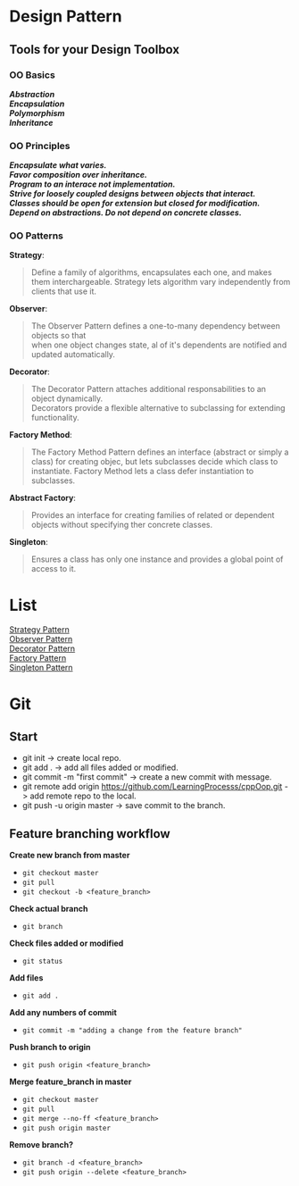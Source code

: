 # Design Pattern

## Tools for your Design Toolbox

### OO Basics

_**Abstraction**_  
_**Encapsulation**_  
_**Polymorphism**_  
_**Inheritance**_  

### OO Principles

_**Encapsulate what varies.**_  
_**Favor composition over inheritance.**_  
_**Program to an interace not implementation.**_  
_**Strive for loosely coupled designs between objects that interact.**_  
_**Classes should be open for extension but closed for modification.**_  
_**Depend on abstractions. Do not depend on concrete classes.**_

### OO Patterns

**Strategy**:  
>Define a family of algorithms, encapsulates each one, and makes them interchargeable. Strategy lets algorithm vary independently from clients that use it.  

**Observer**:  
>The Observer Pattern defines a one-to-many dependency between objects so that  
when one object changes state, al of it's dependents are notified and updated automatically.  

**Decorator**:  
>The Decorator Pattern attaches additional responsabilities to an object dynamically.  
Decorators provide a flexible alternative to subclassing for extending functionality.  

**Factory Method**:
>The Factory Method Pattern defines an interface (abstract or simply a class) for creating objec, but lets subclasses decide which class to instantiate. Factory Method lets a class defer instantiation to subclasses.

**Abstract Factory**:
>Provides an interface for creating families of related or dependent objects without specifying ther concrete classes.

**Singleton**:
>Ensures a class has only one instance and provides a global point of access to it.

# List

[Strategy Pattern](src/strategy_pattern/README.md)  
[Observer Pattern](src/observer_pattern/README.md)  
[Decorator Pattern](src/decorator_pattern/README.md)  
[Factory Pattern](src/factory_pattern/README.md)  
[Singleton Pattern](src/singleton_pattern/README.md)

# Git

## Start

- git init -> create local repo.  
- git add . -> add all files added or modified.  
- git commit -m "first commit" -> create a new commit with message.  
- git remote add origin https://github.com/LearningProcesss/cppOop.git -> add remote repo to the local.  
- git push -u origin master -> save commit to the branch.  

## Feature branching workflow

**Create new branch from master** 

- `git checkout master`
- `git pull`
- `git checkout -b <feature_branch>`

**Check actual branch** 

- `git branch`

**Check files added or modified** 

- `git status`

**Add files** 

- `git add .`

**Add any numbers of commit**

- `git commit -m "adding a change from the feature branch"`

**Push branch to origin**

- `git push origin <feature_branch>`

**Merge feature_branch in master**

- `git checkout master`
- `git pull`
- `git merge --no-ff <feature_branch>`
- `git push origin master`

**Remove branch?**

- `git branch -d <feature_branch>`
- `git push origin --delete <feature_branch>`